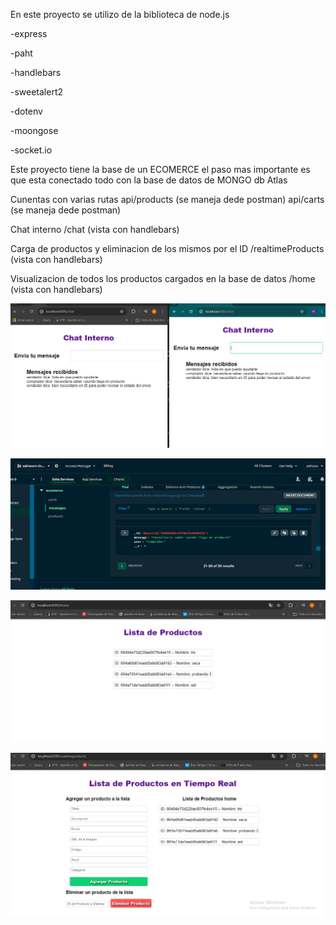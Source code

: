 En este proyecto se utilizo de la biblioteca de node.js

-express

-paht

-handlebars

-sweetalert2

-dotenv

-moongose

-socket.io

Este proyecto tiene la base de un ECOMERCE el paso mas importante es que esta conectado todo con la
base de datos de MONGO db Atlas

Cunentas con varias rutas
api/products  (se maneja dede postman)
api/carts (se maneja dede postman)

Chat interno 
/chat (vista con handlebars)

Carga de productos y eliminacion de los mismos por el ID
/realtimeProducts (vista con handlebars)

Visualizacion de todos los productos cargados en la base de datos
/home (vista con handlebars) 


![Texto Alternativo](/imagenes/chat.png)

![Texto Alternativo](/imagenes/chat_mongoDB.png)

![Texto Alternativo](/imagenes/home.png)

![Texto Alternativo](/imagenes/realTimeProducts.png)


